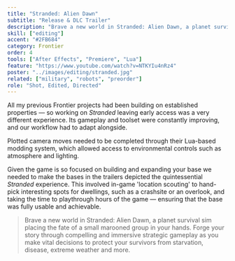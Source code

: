 ```yaml
---
title: "Stranded: Alien Dawn"
subtitle: "Release & DLC Trailer"
description: "Brave a new world in Stranded: Alien Dawn, a planet survival sim placing the fate of a small marooned group in your hands"
skill: ["editing"]
accent: "#2FB684"
category: Frontier
order: 4
tools: ["After Effects", "Premiere", "Lua"]
feature: "https://www.youtube.com/watch?v=NTKYIu4nRz4"
poster: "../images/editing/stranded.jpg"
related: ["military", "robots", "preorder"]
role: "Shot, Edited, Directed"
---
```


<script>
  import Gallery from '$lib/components/Gallery.svelte';
  const images = [
    {src: "../images/editing/strandedStore.jpg", alt: 'Steam Page'},
  ]
</script>

All my previous Frontier projects had been building on established properties — so working on _Stranded_ leaving early access was a very different experience. Its gameplay and toolset were constantly improving, and our workflow had to adapt alongside.

Plotted camera moves needed to be completed through their Lua-based modding system, which allowed access to environmental controls such as atmosphere and lighting.

Given the game is so focused on building and expanding your base we needed to make the bases in the trailers depicted the quintessential _Stranded_ experience. This involved in-game 'location scouting' to hand-pick interesting spots for dwellings, such as a crashsite or an overlook, and taking the time to playthrough hours of the game — ensuring that the base was fully usable and achievable.

> Brave a new world in Stranded: Alien Dawn, a planet survival sim placing the fate of a small marooned group in your hands. Forge your story through compelling and immersive strategic gameplay as you make vital decisions to protect your survivors from starvation, disease, extreme weather and more.
